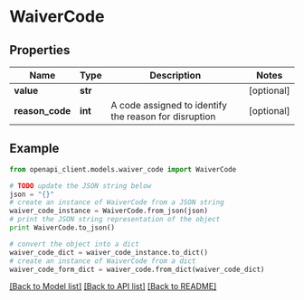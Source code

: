 # WaiverCode


## Properties
Name | Type | Description | Notes
------------ | ------------- | ------------- | -------------
**value** | **str** |  | [optional] 
**reason_code** | **int** | A code assigned to identify the reason for disruption | [optional] 

## Example

```python
from openapi_client.models.waiver_code import WaiverCode

# TODO update the JSON string below
json = "{}"
# create an instance of WaiverCode from a JSON string
waiver_code_instance = WaiverCode.from_json(json)
# print the JSON string representation of the object
print WaiverCode.to_json()

# convert the object into a dict
waiver_code_dict = waiver_code_instance.to_dict()
# create an instance of WaiverCode from a dict
waiver_code_form_dict = waiver_code.from_dict(waiver_code_dict)
```
[[Back to Model list]](../README.md#documentation-for-models) [[Back to API list]](../README.md#documentation-for-api-endpoints) [[Back to README]](../README.md)


